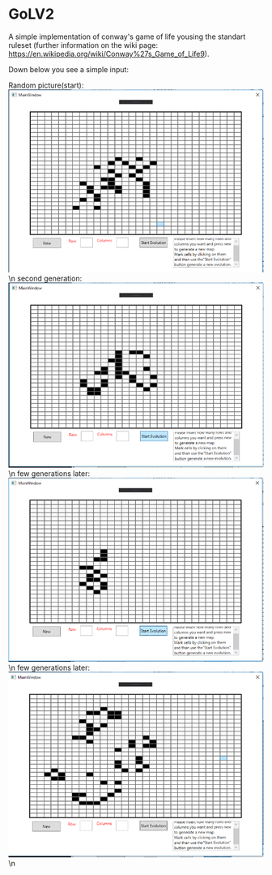 # GoLV2
A simple implementation of conway's game of life yousing the standart ruleset
(further information on the wiki page: https://en.wikipedia.org/wiki/Conway%27s_Game_of_Life9).

Down below you see a simple input:

Random picture(start):
![stack Overflow](https://github.com/MartinJewski/GoLV2/blob/master/GoLV2/pic_1.png) \n
second generation:
![stack Overflow](https://github.com/MartinJewski/GoLV2/blob/master/GoLV2/pic_1_evo_step2.png) \n
few generations later:
![stack Overflow](https://github.com/MartinJewski/GoLV2/blob/master/GoLV2/pic_1_evo_step6.png) \n
few generations later:
![stack Overflow](https://github.com/MartinJewski/GoLV2/blob/master/GoLV2/pic_1_evo_step14.png) \n

